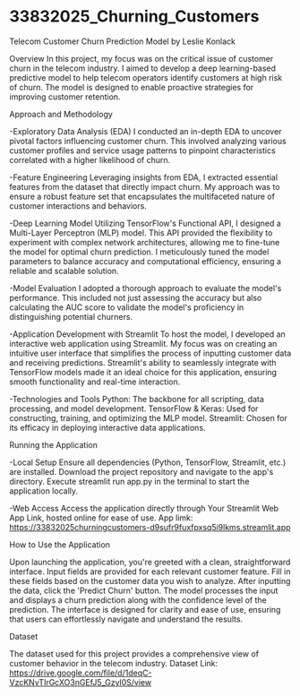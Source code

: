 # 33832025_Churning_Customers
Telecom Customer Churn Prediction Model by Leslie Konlack

Overview
In this project, my focus was on the critical issue of customer churn in the telecom industry.
I aimed to develop a deep learning-based predictive model to help telecom operators identify customers at high risk of churn. 
The model is designed to enable proactive strategies for improving customer retention.

Approach and Methodology

-Exploratory Data Analysis (EDA)
I conducted an in-depth EDA to uncover pivotal factors influencing customer churn. 
This involved analyzing various customer profiles and service usage patterns to pinpoint characteristics correlated with a higher likelihood of churn.

-Feature Engineering
Leveraging insights from EDA, I extracted essential features from the dataset that directly impact churn.
My approach was to ensure a robust feature set that encapsulates the multifaceted nature of customer interactions and behaviors.

-Deep Learning Model
Utilizing TensorFlow's Functional API, I designed a Multi-Layer Perceptron (MLP) model. 
This API provided the flexibility to experiment with complex network architectures, allowing me to fine-tune the model for optimal churn prediction.
I meticulously tuned the model parameters to balance accuracy and computational efficiency, ensuring a reliable and scalable solution.

-Model Evaluation
I adopted a thorough approach to evaluate the model's performance. 
This included not just assessing the accuracy but also calculating the AUC score to validate the model's proficiency in distinguishing potential churners.

-Application Development with Streamlit
To host the model, I developed an interactive web application using Streamlit. 
My focus was on creating an intuitive user interface that simplifies the process of inputting customer data and receiving predictions.
Streamlit's ability to seamlessly integrate with TensorFlow models made it an ideal choice for this application, ensuring smooth functionality and real-time interaction.

-Technologies and Tools
Python: The backbone for all scripting, data processing, and model development.
TensorFlow & Keras: Used for constructing, training, and optimizing the MLP model.
Streamlit: Chosen for its efficacy in deploying interactive data applications.

Running the Application

-Local Setup
Ensure all dependencies (Python, TensorFlow, Streamlit, etc.) are installed.
Download the project repository and navigate to the app's directory.
Execute streamlit run app.py in the terminal to start the application locally.

-Web Access
Access the application directly through Your Streamlit Web App Link, hosted online for ease of use. 
App limk: https://33832025churningcustomers-d9sufr9fuxfpxsq5i9lkms.streamlit.app

How to Use the Application

Upon launching the application, you're greeted with a clean, straightforward interface.
Input fields are provided for each relevant customer feature. Fill in these fields based on the customer data you wish to analyze.
After inputting the data, click the 'Predict Churn' button.
The model processes the input and displays a churn prediction along with the confidence level of the prediction.
The interface is designed for clarity and ease of use, ensuring that users can effortlessly navigate and understand the results.

Dataset

The dataset used for this project provides a comprehensive view of customer behavior in the telecom industry. 
Dataset Link: https://drive.google.com/file/d/1deqC-VzcKNvTIrGcXO3nGEfJ5_Gzyl0S/view



